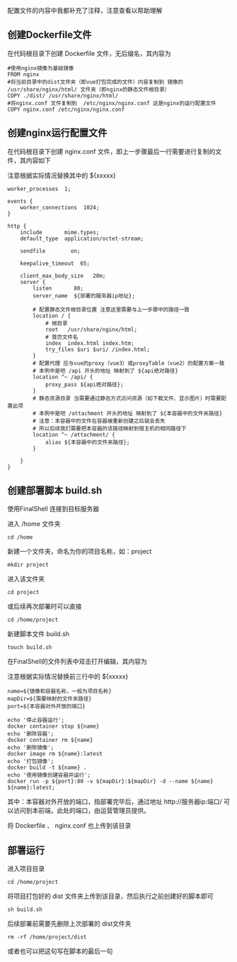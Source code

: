  配置文件的内容中我都补充了注释，注意查看以帮助理解

## 创建Dockerfile文件

在代码根目录下创建 Dockerfile 文件，无后缀名，其内容为

```
#使用nginx镜像为基础镜像
FROM nginx
#将当前目录中的dist文件夹（即vue打包完成的文件）内容复制到 镜像的 /usr/share/nginx/html/ 文件夹（即nginx的静态文件根目录）
COPY ./dist/ /usr/share/nginx/html/
#将nginx.conf 文件复制到  /etc/nginx/nginx.conf 这是nginx的运行配置文件
COPY nginx.conf /etc/nginx/nginx.conf
```

## 创建nginx运行配置文件

在代码根目录下创建 nginx.conf 文件，即上一步骤最后一行需要进行复制的文件，其内容如下

注意根据实际情况替换其中的 ${xxxxx} 

```
worker_processes  1;

events {
    worker_connections  1024;
}

http {
    include       mime.types;
    default_type  application/octet-stream;

    sendfile        on;

    keepalive_timeout  65;

    client_max_body_size   20m;
    server {
        listen       80;
        server_name  ${部署的服务器ip地址};

		# 配置静态文件根目录位置 注意这里需要与上一步骤中的路径一致
        location / {
	        # 根目录
            root   /usr/share/nginx/html;
            # 首页文件名
            index  index.html index.htm;
            try_files $uri $uri/ /index.html;
        }
        # 配置代理 应与vue的proxy（vue3）或proxyTable（vue2）的配置方案一致
        # 本例中是吧 /api 开头的地址 映射到了 ${api绝对路径}
        location ^~ /api/ {
            proxy_pass ${api绝对路径};
        }
      	# 静态资源目录 当需要通过静态方式访问资源（如下载文件、显示图片）时需要配置此项
      	# 本例中是吧 /attachment 开头的地址 映射到了 ${本容器中的文件夹路径}
      	# 注意：本容器中的文件在容器被重新创建之后就会丢失
      	# 所以后续我们需要把本容器的该路径映射到宿主机的相同路径下
        location ^~ /attachment/ {
            alias ${本容器中的文件夹路径};
        }
      
    }
}
```

## 创建部署脚本 build.sh

使用FinalShell 连接到目标服务器

进入 /home 文件夹

```
cd /home
```

新建一个文件夹，命名为你的项目名称，如：project

```
mkdir project
```

进入该文件夹

```
cd project
```

或后续再次部署时可以直接

```
cd /home/project
```

新建脚本文件 build.sh

```
touch build.sh
```

在FinalShell的文件列表中双击打开编辑，其内容为

注意根据实际情况替换前三行中的 ${xxxxx} 

```
name=${镜像和容器名称，一般为项目名称}
mapDir=${需要映射的文件夹路径}
port=${本容器对外开放的端口}

echo '停止容器运行';
docker container stop ${name}
echo '删除容器';
docker container rm ${name}
echo '删除镜像';
docker image rm ${name}:latest
echo '打包镜像';
docker build -t ${name} .
echo '使用镜像创建容器并运行';
docker run -p ${port}:80 -v ${mapDir}:${mapDir} -d --name ${name} ${name}:latest;
```

其中：本容器对外开放的端口，指部署完毕后，通过地址 http://服务器ip:端口/   可以访问到本前端，此处的端口，由运营管理员提供。

将 Dockerfile 、 nginx.conf 也上传到该目录

## 部署运行

进入项目目录

```
cd /home/project
```

将项目打包好的 dist 文件夹上传到该目录，然后执行之前创建好的脚本即可

```
sh build.sh
```

后续部署前需要先删除上次部署的 dist文件夹

```
rm -rf /home/project/dist
```

或者也可以把这句写在脚本的最后一句





